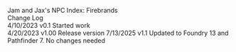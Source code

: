 Jam and Jax's NPC Index: Firebrands  
Change Log  
4/10/2023 v0.1 Started work   
4/20/2023 v1.00 Release version 
7/13/2025 v1.1 Updated to Foundry 13 and Pathfinder 7. No changes needed
